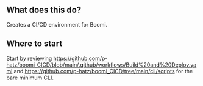 ## What does this do?
Creates a CI/CD environment for Boomi.

## Where to start
Start by reviewing https://github.com/p-hatz/boomi_CICD/blob/main/.github/workflows/Build%20and%20Deploy.yaml and https://github.com/p-hatz/boomi_CICD/tree/main/cli/scripts for the bare minimum CLI.
